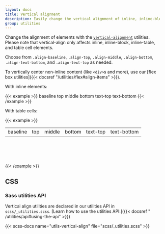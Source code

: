 ```yaml
---
layout: docs
title: Vertical alignment
description: Easily change the vertical alignment of inline, inline-block, inline-table, and table cell elements.
group: utilities
---
```


Change the alignment of elements with the [
`vertical-alignment`](https://developer.mozilla.org/en-US/docs/Web/CSS/vertical-align)
utilities. Please note that vertical-align only affects inline, inline-block,
inline-table, and table cell elements.

Choose from `.align-baseline`, `.align-top`, `.align-middle`, `.align-bottom`,
`.align-text-bottom`, and `.align-text-top` as needed.

To vertically center non-inline content (like `<div>`s and more), use
our [flex box utilities]({{< docsref "/utilities/flex#align-items" >}}).

With inline elements:

{{< example >}}
<span class="align-baseline">baseline</span>
<span class="align-top">top</span>
<span class="align-middle">middle</span>
<span class="align-bottom">bottom</span>
<span class="align-text-top">text-top</span>
<span class="align-text-bottom">text-bottom</span>
{{< /example >}}

With table cells:

{{< example >}}
<table style="height: 100px;">
  <tbody>
    <tr>
      <td class="align-baseline">baseline</td>
      <td class="align-top">top</td>
      <td class="align-middle">middle</td>
      <td class="align-bottom">bottom</td>
      <td class="align-text-top">text-top</td>
      <td class="align-text-bottom">text-bottom</td>
    </tr>
  </tbody>
</table>
{{< /example >}}

## CSS

### Sass utilities API

Vertical align utilities are declared in our utilities API in
`scss/_utilities.scss`. [Learn how to use the utilities API.]({{< docsref "
/utilities/api#using-the-api" >}})

{{< scss-docs name="utils-vertical-align" file="scss/_utilities.scss" >}}
